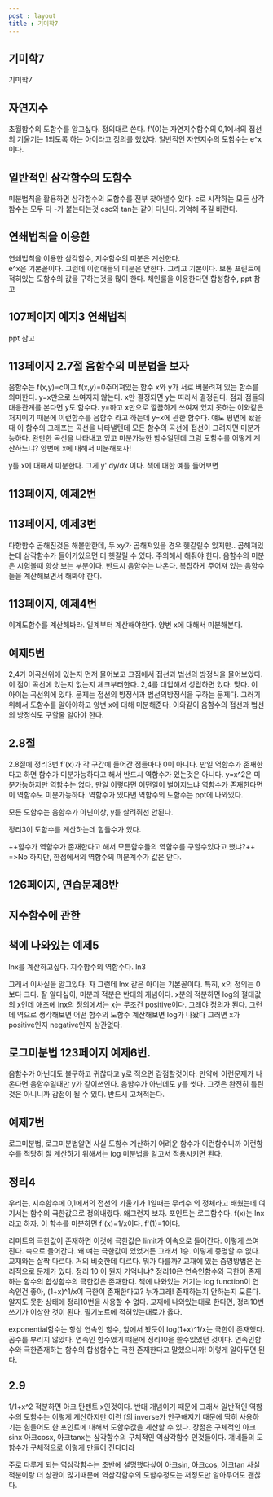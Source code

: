 ```yaml
---
post : layout
title : 기미학7
---
```

## 기미학7
기미학7

## 자연지수
초월함수의 도함수를 알고싶다. 정의대로 쓴다.
f'(0)는 자연지수함수의 0,1에서의 접선의 기울기는 1되도록 하는 아이라고 정의를 했었다. 
일반적인 자연지수의 도함수는 e^x 이다. 

## 일반적인 삼각함수의 도함수 
미분법칙을 활용하면 삼각함수의 도함수를 전부 찾아낼수 있다.
c로 시작하는 모든 삼각함수는 모두 다 -가 붙는다는것
csc와 tan는 같이 다닌다. 기억해 주길 바란다.

## 연쇄법칙을 이용한
연쇄법칙을 이용한 삼각함수, 지수함수의 미분은 계산한다.  
e^x은 기본꼴이다. 그런데 이런애들의 미분은 안한다. 그리고 기본이다. 보통 프린트에 적혀있는 도함수의 값을 구하는것을 많이 한다. 
체인룰을 이용한다면 합성함수, ppt 참고

## 107페이지 예지3 연쇄법칙
ppt 참고
## 113페이지 2.7절 음함수의 미분법을 보자
음함수는 f(x,y)=c이고 f(x,y)=0주어져있는 함수
x와 y가 서로 버물려져 있는 함수를 의미한다. 
y=x만으로 쓰여지지 않는다.
x만 결정되면 y는 따라서 결정된다. 점과 점들의 대응관계를 본다면 y도 함수다. y=하고 x만으로 깔끔하게 쓰여져 있지 못하는 이와같은 처지이기 때문에 이런함수를 음함수 라고 하는데 y=x에 관한 함수다. 얘도 평면에 놨을때 이 함수의 그래프는 곡선을 나타낼텐데 모든 함수의 곡선에 접선이 그려지면 미분가능하다. 완만한 곡선을 나타내고 있고 미분가능한 함수일텐데 그럼 도함수를 어떻게 계산하느냐? 양변에 x에 대해서 미분해보자!

y를 x에 대해서 미분한다. 그게 y' dy/dx 이다. 책에 대한 예를 들어보면

## 113페이지, 예제2번

## 113페이지, 예제3번
다항함수 곱해진것은 해볼만한데, 두 xy가 곱해져있을 경우 헷갈릴수 있지만.. 
곱해져있는데 삼각함수가 들어가있으면 더 헷갈릴 수 있다.
주의해서 해줘야 한다. 
음함수의 미분은 시험볼때 항상 보는 부분이다. 반드시 음함수는 나온다. 복잡하게 주어져 있는 음함수들을 계산해보면서 해봐야 한다. 
## 113페이지, 예제4번
이계도함수를 계산해봐라.
일계부터 계산해야한다. 양변 x에 대해서 미분해본다.

## 예제5번
2,4가 이곡선위에 있는지 먼저 물어보고 그점에서 접선과 법선의 방정식을 물어보았다. 이 점이 곡선에 있는지 없는지 체크부터한다. 2,4를 대입해서 성립하면 있다. 맞다. 이 아이는 곡선위에 있다. 문제는 접선의 방정식과 법선의방정식을 구하는 문제다.
그러기 위해서 도함수를 알아야하고 양변 x에 대해 미분해준다.
이와같이 음함수의 접선과 법선의 방정식도 구할줄 알아야 한다. 

## 2.8절
2.8절에 정리3번
f'(x)가 각 구간에 들어간 점들마다 0이 아니다. 만일 역함수가 존재한다고 하면 함수가 미분가능하다고 해서 반드시 역함수가 있는것은 아니다. y=x^2은 미분가능하지만 역함수는 없다. 만일 이렇다면 어떤일이 벌어지느냐 역함수가 존재한다면 이 역함수도 미분가능하다. 역함수가 있다면 역함수의 도함수는 ppt에 나와있다.

모든 도함수는 음함수가 아닌이상, y를 살려줘선 안된다. 

정리3이 도함수를 계산하는데 힘들수가 있다.

++함수가 역함수가 존재한다고 해서 모든함수들의 역함수를 구할수있다고 했냐?++ =>No
하지만, 한점에서의 역함수의 미분계수가 값은 안다.
 
## 126페이지, 연습문제8반

## 지수함수에 관한

## 책에 나와있는 예제5
lnx를 계산하고싶다. 지수함수의 역함수다. ln3

그래서 이사실을 알고있다. 자 그런데 lnx 같은 아이는 기본꼴이다. 특히, x의 정의는 0보다 크다. 잘 알다싶이, 미분과 적분은 반대의 개념이다.  x분의 적분하면 log의 절대값의 x인데 
애초에 lnx의 정의에서는 x는 무조건 positive이다. 
그래야 정의가 된다. 그런데 역으로 생각해보면
어떤 함수의 도함수 계산해보면 log가 나왔다 그러면 x가 positive인지 negative인지 상관없다.  

## 로그미분법 123페이지 예제6번.
음함수가 아닌데도 불구하고 귀찮다고 y로 적으면 감점할것이다. 만약에 이런문제가 나온다면
음함수일때만 y가 같이쓰인다. 음함수가 아닌데도 y를 썻다. 그것은 완전히 틀린것은 아니니까 감점이 될 수 있다. 반드시 고쳐적는다. 

## 예제7번
로그미분법, 로그미분법알면 사실 도함수 계산하기 어려운 함수가 이런함수니까 이런함수를 적당히 잘 계산하기 위해서는 log 미분법을 알고서 적용시키면 된다.

## 정리4
우리는, 지수함수에 0,1에서의 접선의 기울기가 1일때는 무리수 의 정체라고 배웠는데 여기서는 함수의 극한값으로 정의내렸다. 왜그런지 보자.
포인트는 로그함수다. f(x)는 lnx라고 하자. 이 함수를 미분하면 
f'(x)=1/x이다.
f'(1)=1이다.   

리미트의 극한값이 존재하면 이것에 극한값은 limit가 이속으로 들어간다. 이렇게 쓰여진다. 속으로 들어간다. 왜 얘는 극한값이 있었거든 그래서 1승.
이렇게 증명할 수 없다. 교재와는 살짝 다르다. 거의 비슷한데 다르다. 뭐가 다를까? 교재에 있는 즘영방법은 논리적으로 문제가 있다. 정리 10 이 뭔지 기억나냐? 정리10은 연속인함수와 극한이 존재하는 함수의 합성함수의 극한값은 존재한다. 책에 나와있는 거기는 log function이 연속인건 좋아, (1+x)^1/x이 극한이 존재한다고? 누가그래! 존재하는지 안하는지 모른다. 알지도 못한 상태에 정리10번을 사용할 수 없다. 교재에 나와있는대로 한다면, 정리10번쓰기가 이상한 것이 된다. 필기노트에 적혀있는대로가 옳다.

exponential함수는 항상 연속인 함수, 앞에서 봤듯이 log(1+x)^1/x는 극한이 존재했다. 꼼수를 부리지 않았다. 연속인 함수였기 떄문에 정리10을 쓸수있었던 것이다. 연속인함수와 극한존재하는 함수의 합성함수는 극한 존재한다고 말했으니까!
이렇게 알아두면 된다.

## 2.9
1/1+x^2 적분하면 아크 탄젠트 x인것이다. 반대 개념이기 때문에 
그래서 일반적인 역함수의 도함수는 이렇게 계산하지만 이런 f의 inverse가 안구해지기 때문에 딱히 사용하기는 힘들어도 한 포인트에 대해서 도함수값을 게산할 수 있다. 장점은 구체적인 아크sinx 아크cosx, 아크tanx는 삼각함수의 구체적인 역삼각함수 인것들이다. 걔네들의 도함수가 구체적으로 이렇게 만들어 진다더라

주로 다루게 되는 역삼각함수는 초반에 설명했다싶이 아크sin, 아크cos, 아크tan 사실 적분이랑 더 상관이 많기때문에 역삼각함수의 도함수정도는 저정도만 알아두어도 괜찮다. 

